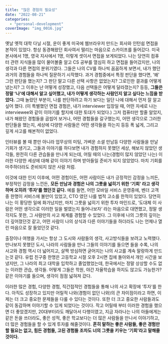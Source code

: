 ```yaml
---
title: "많은 경험의 필요성"
date: "2022-08-21"
categories: 
  - "personal-development"
coverImage: "img_0016.jpg"
---
```


옛날 옛적 대학 다닐 시절, 운이 좋게 미국에 웹브라우저 만드는 회사와 인턴쉽 면접을 본적이 있었다. 항상 동경해왔던 회사여서 떨리는 마음으로 스카이프를 들어갔다. 미국 본사에서 1명, 영국 지사에서 1명, 이렇게 셋이서 면접을 보게되었다. 나는 당연히 컴퓨터 관련 지식들을 많이 물어볼줄 알고 CS 공부를 열심히 하고 면접을 들어갔지만, 나의 생각과 다른 면접의 분위기였다. 그들은 나의 CV를 하나씩 꼼꼼하게 보면서, 내가 했던 과거의 경험들을 하나씩 질문하기 시작했다. 과거 경험중에서 특정 판단을 했다면, ‘왜’ 그런 판단을 했는지? 그 판단 말고 다른 선택 사항은 없었는지? 그로인한 결과를 어떻게 냈는지? 그 이후는 난 어떻게 성장했고, 다음 선택들은 어떻게 달라졌는지? 등등, **그들은 정말 ‘나’에 대해서 알고 싶어했고, 내가 어떻게 생각하는 사람인지 알고 싶다는 느낌을 받았다.** 그때 놀랐던 부분이, 나를 판단하려고 하기 보다는 일단 나에 대해서 먼저 잘 알고 싶어 했다. (이 특별했던 면접 경험은, 내가 interviewer 입장일 때, 어떤 자세로 나는 interviewee와 같이 이야기를 할지에 대한 토대가 되었다.) 그저 컴퓨터만 할줄 알았지,내가 해왔던 경험들을 곱씹어 보거나, 어떤 경험들을 갈구했는지, 어떤 생각으로 그러한 판단들을 했는지, 세상에 다양한 사람들은 어떤 생각들을 하는지 등등 폭 넓게, 그리고 깊게 사고를 해본적이 없었다.

인터뷰를 볼 때 뿐만 아니라 업무상의 미팅, 가벼운 소셜 만남등 다양한 사람들을 만날 기회가 생기고, 그들과 이야기를 하다보면 내가 경험하지 못했던 세상, 해보지 않았던 생각들, 완전히 다른 관습들을 만나게 되는데, 어릴 때의 나는(경험이 많지 않았던 나는) 이러한 다양한 세상에 대해 같이 이야기 하며 받아들일 준비가 되지 않았었다. 마치 기회를 마주하더라도 준비되지 않은 사람 처럼.

이것에 대한 인지 이후에, 어떤 경험이든, 어떤 사람이든 내가 긍정적인 감정을 느끼든, 부정적인 감정을 느낀든, **모든 만남과 경험은 나의 그릇을 넓히기 위한 ‘기회’ 라고 생각하며 오히려 ‘투자’를 했던것 같다.** 예를 들면, 어떤 모바일 서비스 운영중에, 벤더 고객중 한명이 서비스에 불만이 있었고, CTO 였던 나를 법적 고소를 한적이 있었다. 당연히 나는 이 황당한 일에 화가났지만, 마치 그릇을 넓히기 위한 투자 마인드로, ‘도대체 이 사람은 어떤 생각으로 이러한 일을 벌였는지 들어나보자’ 라는 마음으로 대면했고, 정말 생각지도 못한, 그 사람만의 사고 체계를 경험할 수 있었다. 그 이후에 나의 그릇의 깊이는 더 깊어졌던것 같고, 어떤 사람이 나의 상식과 다른 이야기들을 하더라도 나는 언제나 열린 마음으로 잘 들었던것 같다.

출장이나 여행을 가서는 항상 그 도시와 사람들의 생각, 사고방식들을 보려고 노력했다. 만나보지 못했던 도시, 나라의 사람들을 만나 그들의 이야기를 들으면 들을 수록, 나의 사고와 경험 역시 더 넓어지고, 살짝 방심하면 굳어지는 나의 사고를 계속 말랑하게 만드는것 같다. 유럽 친구중 한명은 고등학교 시절 오후 2시면 집에 돌아와서 개인 시간을 보냈지만, 그 나라의 최고 대학을 입학하고 졸업했었는데, 한국에서는 정말 상상할 수도 없는 이러한 관습, 생각들. 어떻게 그들은 학원, 야간 자율학습을 하지도 않고도 가능한가? 같은 이야기를 들으며, 생각이 점점 넓혀져 갔다.

이러한 많은 경험, 다양한 경험, 직간접적인 경험들을 통해 나의 사고 확장에 ‘투자’를 한다. 아직도 성장하고 있지만 어릴적 나와(경험이 없던 나와)의 큰 차이점이라고 하면, 이제는 더 크고 중요한 문제들을 다룰 수 있다는 것이다. 또한 더 크고 중요한 사람들과도 같이 동감하며 이야기할 수 있게 되었다는 것이다. 작고 어릴때 부터 이러한 경험을 했으면 더 좋았겠지만, 20대부터라도 깨달아서 다행이였고, 지금 자라나는 나의 아들에게는 같은 돈을 쓰더라도, 좋은 성적, 좋은 학교보다는 더 많은 사람들을 만나서 이야기하고, 더 많은 경험들을 할 수 있게 투자를 해줄것이다. **흔히 말하는 좋은 사람들, 좋은 경험만 할 필요는 없고, 힘든 경험들, 고된 경험들 조차도 너의 그릇을 키우는 ‘기회’라고 말해줄 것이다.**
